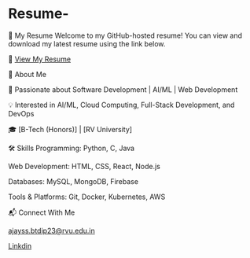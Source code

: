 # Resume-
📄 My Resume
Welcome to my GitHub-hosted resume! You can view and download my latest resume using the link below.

🔗 [View My Resume](https://github.com/Ajay2k4/Resume-/blob/main/Ajay%20Resume.pdf)

📌 About Me

🚀 Passionate about Software Development | AI/ML | Web Development

💡 Interested in AI/ML, Cloud Computing, Full-Stack Development, and DevOps

🎓 [B-Tech (Honors)] | [RV University]



🛠 Skills
Programming: Python, C, Java

Web Development: HTML, CSS, React, Node.js

Databases: MySQL, MongoDB, Firebase

Tools & Platforms: Git, Docker, Kubernetes, AWS




📬 Connect With Me

ajayss.btdip23@rvu.edu.in

[Linkdin](https://www.linkedin.com/in/ajay-ss-03b51b226/)





